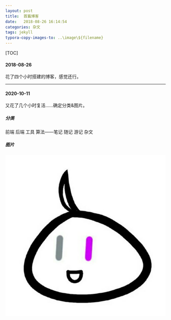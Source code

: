 ```yaml
---
layout: post
title:  首篇博客
date:   2018-08-26 16:14:54
categories: 杂文
tags: jekyll
typora-copy-images-to: ..\image\${filename}
---
```


[TOC]

#### 2018-08-26

花了四个小时搭建的博客，感觉还行。

---

#### 2020-10-11

又花了几个小时复活……确定分类&图片。

<!-- more -->

##### 分类

前端 后端 工具 算法——笔记 随记 游记 杂文

##### 图片

![Head](../image/2018-08-26-首篇博客/Head-1602483386615.png)